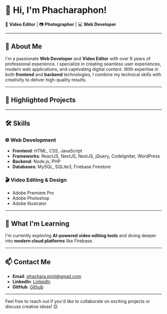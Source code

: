 # 👋 Hi, I'm Phacharaphon!  

🎥 **Video Editor** | 📷 **Photographer** | 💻 **Web Developer**  

---

## 🚀 About Me  
I'm a passionate **Web Developer** and **Video Editor** with over 8 years of professional experience. I specialize in creating seamless user experiences, modern web applications, and captivating digital content. With expertise in both **frontend** and **backend** technologies, I combine my technical skills with creativity to deliver high-quality results.  

---

## 📌 Highlighted Projects

---

## 🛠 Skills  

### 🌐 **Web Development**  
- **Frontend**: HTML, CSS, JavaScript  
- **Frameworks**: ReactJS, NextJS, NestJS, jQuery, CodeIgniter, WordPress  
- **Backend**: Node.js, PHP  
- **Databases**: MySQL, SQLite3, Firebase Firestore  

### 🎬 **Video Editing & Design**  
- Adobe Premiere Pro  
- Adobe Photoshop  
- Adobe Illustrator  

---

## 🌱 What I'm Learning  
I'm currently exploring **AI-powered video editing tools** and diving deeper into **modern cloud platforms** like Firebase.  

---

## 📫 Contact Me  
- **Email**: phachara.pinit@gmail.com  
- **LinkedIn**: [LinkedIn](https://www.linkedin.com/in/phacharaphon-pinitsunthonsan-908121339/)  
- **GitHub**: [Github](https://github.com/caminkunick) 

---

Feel free to reach out if you'd like to collaborate on exciting projects or discuss creative ideas! 😊


<!--
**caminkunick/caminkunick** is a ✨ _special_ ✨ repository because its `README.md` (this file) appears on your GitHub profile.

Here are some ideas to get you started:

- 🔭 I’m currently working on ...
- 🌱 I’m currently learning ...
- 👯 I’m looking to collaborate on ...
- 🤔 I’m looking for help with ...
- 💬 Ask me about ...
- 📫 How to reach me: ...
- 😄 Pronouns: ...
- ⚡ Fun fact: ...
-->
